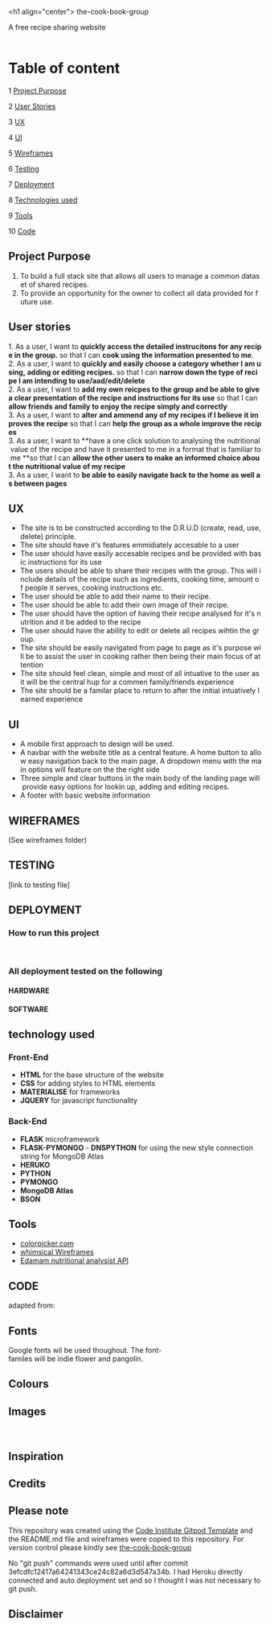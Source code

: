 <h1 align="center"> the-cook-book-group
</h1>
<h2 align="center">A free recipe sharing website
</h2>
<br>
<br>

# Table of content 

1 [Project Purpose](#project-purpose)

2 [User Stories](#user-stories)

3 [UX](#ux)

4 [UI](#ui)

5 [Wireframes](#wireframes)

6 [Testing](#testing)

7 [Deployment](#deployment)

8 [Technologies used](#technologies-used)

9 [Tools](#tools)

10 [Code](#code)

## Project Purpose

1. To build a full stack site that allows all users to manage a common dataset of shared recipes.
2. To provide an opportunity for the owner to collect all data provided for future use.
 

## User stories

1. As a user, I want to **quickly access the detailed instrucitons for any recipe in the group.** so that I can **cook using the information presented to me**.
2. As a user, I want to **quickly and easily choose a category whether I am using, adding or editing recipes.** so that I can **narrow down the type of recipe I am intending to use/aad/edit/delete**
2. As a user, I want to **add my own reicpes to the group and be able to give a clear presentation of the recipe and instructions for its use** so that I can **allow friends and family to enjoy the recipe simply and correctly**
3. As a user, I want to **alter and ammend any of my recipes if I believe it improves the recipe** so that I can **help the group as a whole improve the recipes** 
3. As a user, I want to **have a one click solution to analysing the nutritional value of the recipe and have it presented to me in a format that is familiar to me **so that I can **allow the other users to make an informed choice about the nutritional value of my recipe** 
3. As a user, I want to **be able to easily navigate back to the home as well as between pages**

## UX

* The site is to be constructed according to the D.R.U.D (create, read, use, delete) principle.
* The site should have it's features emmidiately accesable to a user  
* The user should have easily accesable recipes and be provided with basic instructions for its use
* The users should be able to share their recipes with the group. This will include details of the recipe such as ingredients, cooking time, amount of people it serves, cooking instructions etc.
* The user should be able to add their name to their recipe.
* The user should be able to add their own image of their recipe.
* The user should have the option of having their recipe analysed for it's nutrition and it be added to the recipe
* The user should have the ability to edit or delete all recipes wihtin the group.
* The site should be easily navigated from page to page as it's purpose will be to assist the user in cooking rather then being their main focus of attention
* The site should feel clean, simple and most of all intuative to the user as it will be the central hup for a commen family/friends experience
* The site should be a familar place to return to after the initial intuatively learned experience

## UI

- A mobile first approach to design will be used.
- A navbar with the website title as a central feature. A home button to allow easy navigation back to the main page. A dropdown menu with the main options will feature on the the right side
- Three simple and clear buttons in the main body of the landing page will provide easy options for lookin up, adding and editing recipes.
- A footer with basic website information

## WIREFRAMES

(See wireframes folder)

## TESTING

[link to testing file]

## DEPLOYMENT

### How to run this project
 
### All deployment tested on the following

#### HARDWARE

#### SOFTWARE


## technology used

### Front-End 

- **HTML** for the base structure of the website
- **CSS** for adding styles to HTML elements
- **MATERIALISE** for frameworks
- **JQUERY** for javascript functionality

### Back-End

- **FLASK** microframework
- **FLASK-PYMONGO**
- **DNSPYTHON** for using the new style connection string for MongoDB Atlas
- **HERUKO**
- **PYTHON**
- **PYMONGO**
- **MongoDB Atlas**
- **BSON**

## Tools
- [colorpicker.com](https://www.ginifab.com/feeds/pms/color_picker_from_image.php)
- [whimsical Wireframes](https://whimsical.com/wireframes)
- [Edamam nutritional analysist API](https://developer.edamam.com/edamam-docs-nutrition-api)

## CODE

adapted from:

## Fonts

Google fonts wil be used thoughout. The font-familes will be indie flower and pangolin.

## Colours

## Images
 
## Inspiration

## Credits

## Please note

This repository was created using the [Code Institute Gitpod Template](https://github.com/Code-Institute-Org/gitpod-full-template) and the README.md file and wireframes were copied to this repository. For version control please kindly see [the-cook-book-group](https://github.com/andershup/the-cook-book-group)

No "git push" commands were used until after commit 3efcdfc12417a64241343ce24c82a6d3d547a34b. I had Heroku directly connected and auto deployment set and so I thought I was not necessary to git push.

## Disclaimer




